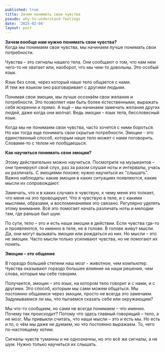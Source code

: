 ```yaml
---
published: true
title: Зачем понимать свои чувства
pseudo: why-to-understand-feelings
date: '2025-02-04'
layout: post
---
```

**Зачем вообще нам нужно понимать свои чувства?**\
Когда мы понимаем свои чувства, мы начинаем лучше понимать свои потребности.

Чувства – это сигналы нашего тела. Они сообщают о том, что нам нем чего-то не хватает или, наоборот, что мы чем-то довольны. Это особый язык.

Язык без слов, через который наше тело общается с нами.\
И тем же языком оно разговаривает с другими людьми.

Понимая свои эмоции, мы лучше осознаём свои желания и потребности. Это позволяет нам быть более естественными, выражать себя искренни и прямо. А ещё – мы начинаем замечать желания других людей, даже когда они молчат. Ведь эмоции – язык тела, бессловесный язык.

Когда мы не понимаем свои чувства, часто хочется с ними бороться. Но как тогда еще понимать свои скрытые потребности. Эмоции - это единственный способ, которым наше тело может с нами поговорить. Словами-то с телом не пообщаешься.

**Как научиться понимать свои эмоции?**

Этому действительно можно научиться. Посмотрите на музыкантов – они тренируют свой слух, раз за разом слушая ноты и интервалы, учась их различать. С эмоциями похоже: нужно научиться их "слышать". Важно наблюдать: какие эмоции в каких ситуациях появляются, какие мысли их сопровождают.

Замечать, что и в каких случаях я чувствую, к чему меня это толкает, что меня на это провоцирует. Что я чувствую в теле, и с какими мыслями, образами, и воспоминаниями это связано. Регулярно уделять этому внимание. Всё это помогает начать различать ноты и мелодии там, где раньше был шум.

По сути, тело – это и есть наши эмоции в действии. Если чувства где-то и проявляются, то именно в теле, не в голове. В голове живут мысли. Да, они могут вызывать эмоции или рождаться из них. Но мысли – это не эмоции. Часто мысли только усиливают чувства, но не помогают их понять.

**Эмоции – это общение**

В гораздо большей степени наш мозг - животное, чем компьютер. Чувства оказывают гораздо большее влияние на наши решения, чем слова, которые мы себе говорим.

Получается, эмоции – это язык, на котором тело говорит и с нами, и с другими. Это способ, которым мы сами можем общаться. Мы постоянно общаемся через эмоции, просто не всегда это замечаем. Задумываемся ли мы, что пытаемся сказать себе или окружающим?

Мы что-то сообщаем, но сами не всегда понимаем – что именно. Почему так происходит? Потому что здесь главный говорящий – тело, а не мозг. Мы привыкли считать, что наши мысли – это и есть мы. Но есть и то, о чём мы даже не думаем, но что постоянно выражаем. То, чего по-настоящему хотим.

Сигналы чувств туманны и не однозначны, но это всё же сигналы, а не шум. Нужно только научиться их слышать.
